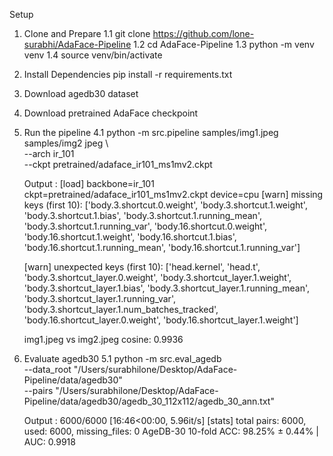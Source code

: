 Setup

1. Clone and Prepare 
    1.1 git clone https://github.com/lone-surabhi/AdaFace-Pipeline
    1.2 cd AdaFace-Pipeline
    1.3 python -m venv venv
    1.4 source venv/bin/activate

2. Install Dependencies 
    pip install -r requirements.txt

3. Download agedb30 dataset

4. Download pretrained AdaFace checkpoint

5. Run the pipeline
    4.1 python -m src.pipeline samples/img1.jpeg samples/img2 jpeg \                                                   
    --arch ir_101 \
    --ckpt pretrained/adaface_ir101_ms1mv2.ckpt

    Output : [load] backbone=ir_101  ckpt=pretrained/adaface_ir101_ms1mv2.ckpt  device=cpu
    [warn] missing keys (first 10): ['body.3.shortcut.0.weight', 'body.3.shortcut.1.weight', 'body.3.shortcut.1.bias', 'body.3.shortcut.1.running_mean', 'body.3.shortcut.1.running_var', 'body.16.shortcut.0.weight', 'body.16.shortcut.1.weight', 'body.16.shortcut.1.bias', 'body.16.shortcut.1.running_mean', 'body.16.shortcut.1.running_var']

    [warn] unexpected keys (first 10): ['head.kernel', 'head.t', 'body.3.shortcut_layer.0.weight', 'body.3.shortcut_layer.1.weight', 'body.3.shortcut_layer.1.bias', 'body.3.shortcut_layer.1.running_mean', 'body.3.shortcut_layer.1.running_var', 'body.3.shortcut_layer.1.num_batches_tracked', 'body.16.shortcut_layer.0.weight', 'body.16.shortcut_layer.1.weight']

    img1.jpeg vs img2.jpeg  cosine: 0.9936

6. Evaluate agedb30 
    5.1 python -m src.eval_agedb \
    --data_root "/Users/surabhilone/Desktop/AdaFace-Pipeline/data/agedb30" \
    --pairs "/Users/surabhilone/Desktop/AdaFace-Pipeline/data/agedb30/agedb_30_112x112/agedb_30_ann.txt"

    Output : 6000/6000 [16:46<00:00,  5.96it/s]
    [stats] total pairs: 6000, used: 6000, missing_files: 0
    AgeDB-30 10-fold ACC: 98.25% ± 0.44% | AUC: 0.9918
